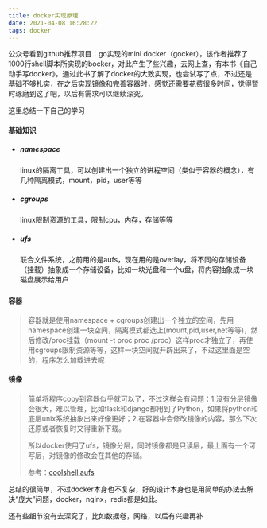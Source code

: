 ```yaml
---
title: docker实现原理
date: 2021-04-08 16:28:22
tags: docker
---
```


公众号看到github推荐项目：go实现的mini docker（gocker），该作者推荐了1000行shell脚本所实现的bocker，对此产生了些兴趣，去网上查，有本书《自己动手写docker》，通过此书了解了docker的大致实现，也尝试写了点，不过还是基础不够扎实，在之后实现镜像和完善容器时，感觉还需要花费很多时间，觉得暂时琢磨到这了吧，以后有需求可以继续深究。

这里总结一下自己的学习



#### 基础知识

- ##### namespace

  linux的隔离工具，可以创建出一个独立的进程空间（类似于容器的概念），有几种隔离模式，mount，pid，user等等

- ##### cgroups

  linux限制资源的工具，限制cpu，内存，存储等等

- ##### ufs

  联合文件系统，之前用的是aufs，现在用的是overlay，将不同的存储设备（挂载）抽象成一个存储设备，比如一块光盘和一个u盘，将内容抽象成一块磁盘展示给用户

##### 



#### 容器

> 容器就是使用namespace + cgroups创建出一个独立的空间，先用namespace创建一块空间，隔离模式都选上(mount,pid,user,net等等)，然后修改/proc挂载（mount -t proc proc /proc）这样proc才独立了，再使用cgroups限制资源等等，这样一块空间就开辟出来了，不过这里面是空的，程序怎么加载进去呢



#### 镜像

> 简单将程序copy到容器似乎就可以了，不过这样会有问题：1.没有分层镜像会很大，难以管理，比如flask和django都用到了Python，如果将python和底层unix系统抽象出来好像更好；2.在容器中会修改镜像的内容，那么下次还原或者恢复时又得重新下载。
>
> 所以docker使用了ufs，镜像分层，同时镜像都是只读层，最上面有一个可写层，对镜像的修改会在其他的存储。
>
> 参考：[coolshell aufs](https://coolshell.cn/articles/17061.html)



总结的很简单，不过docker本身也不复杂，好的设计本身也是用简单的办法去解决“庞大”问题，docker，nginx，redis都是如此。

还有些细节没有去深究了，比如数据卷，网络，以后有兴趣再补